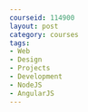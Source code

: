 ```yaml
---
courseid: 114900
layout: post
category: courses
tags:
- Web
- Design
- Projects
- Development
- NodeJS
- AngularJS
---
```

